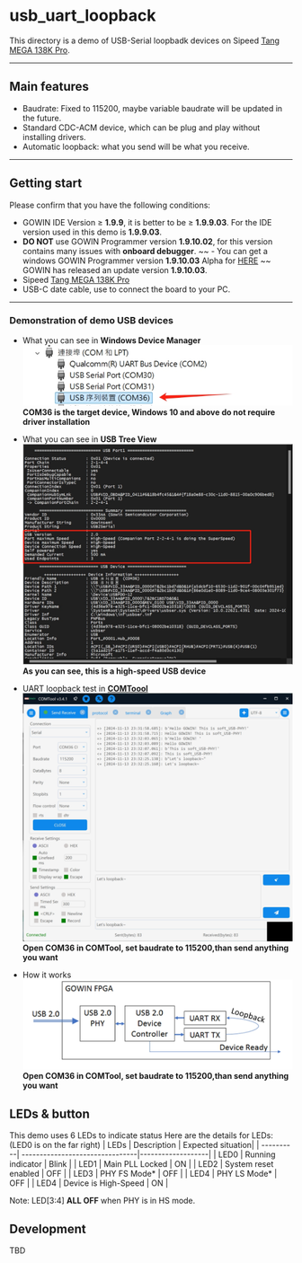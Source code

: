# usb_uart_loopback
This directory is a demo of USB-Serial loopbadk devices on Sipeed [Tang MEGA 138K Pro](https://wiki.sipeed.com/hardware/en/tang/tang-mega-138k/mega-138k-pro.html).

***

## Main features
- Baudrate: Fixed to 115200, maybe variable baudrate will be updated in the future.
- Standard CDC-ACM device, which can be plug and play without installing drivers.
- Automatic loopback: what you send will be what you receive.

***

## Getting start
Please confirm that you have the following conditions:
- GOWIN IDE Version ≥ **1.9.9**, it is better to be ≥ **1.9.9.03**. For the IDE version used in this demo is **1.9.9.03**.
- **DO NOT** use GOWIN Programmer version **1.9.10.02**, for this version contains many issues with **onboard debugger**.
~~ - You can get a windows GOWIN Programmer version **1.9.10.03** Alpha for [HERE](https://api.dl.sipeed.com/shareURL/TANG/programmer) ~~ GOWIN has released an update version **1.9.10.03**.
- Sipeed [Tang MEGA 138K Pro](https://wiki.sipeed.com/hardware/en/tang/tang-mega-138k/mega-138k-pro.html)
- USB-C date cable, use to connect the board to your PC.

***

### Demonstration of demo USB devices

- What you can see in **Windows Device Manager**
![COM in Windows Device Manager](../docs/images/COM_in_Windows_Device_Manager.png "COM in Windows Device Manager")
**COM36 is the target device, Windows 10 and above do not require driver installation**

- What you can see in **USB Tree View**
![COM in USB Tree View](../docs/images/COM_in_USB_Tree_View.png "COM in USB Tree View")
**As you can see, this is a high-speed USB device**

- UART loopback test in **[COMToool](https://github.com/neutree/COMTool)**
![COMToool](../docs/images/COMTOOL.png "COM in USB Tree View")
**Open COM36 in COMTool, set baudrate to 115200,than send anything you want**

- How it works
![Working_principle](../docs/images/Working_principle.png "Working principle")
**Open COM36 in COMTool, set baudrate to 115200,than send anything you want**

## LEDs & button

This demo uses 6 LEDs to indicate status 
Here are the details for LEDs:(LED0 is on the far right)
| LEDs      | Description                     | Expected situation|
| ----------| --------------------------------|-------------------|
| LED0      |  Running indicator              | Blink             |
| LED1      |  Main PLL Locked                | ON                |
| LED2      |  System reset enabled           | OFF               |
| LED3      |  PHY FS Mode*                   | OFF               |
| LED4      |  PHY LS Mode*                   | OFF               |
| LED4      |  Device is High-Speed           | ON                |

Note: LED[3:4] **ALL OFF** when PHY is in HS mode.

## Development
TBD
